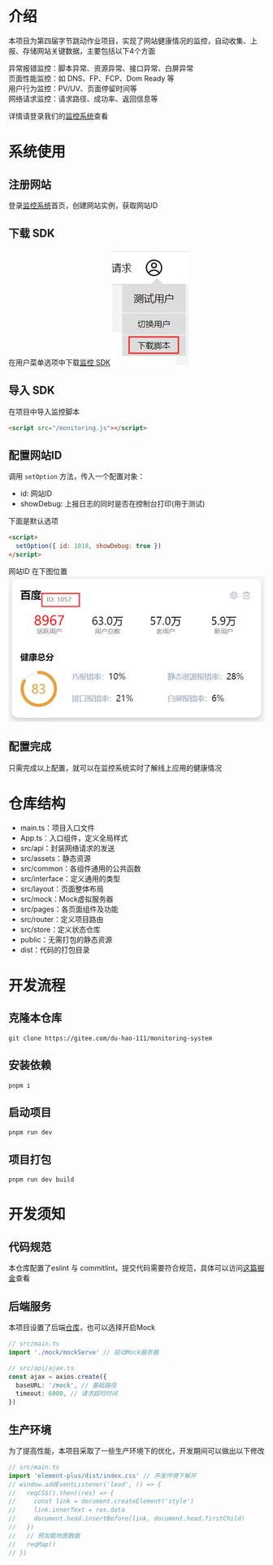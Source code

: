 # 介绍
本项目为第四届字节跳动作业项目，实现了网站健康情况的监控，自动收集、上报、存储网站关键数据，主要包括以下4个方面

异常报错监控：脚本异常、资源异常、接口异常、白屏异常  
页面性能监控：如 DNS、FP、FCP、Dom Ready 等  
用户行为监控：PV/UV、页面停留时间等  
网络请求监控：请求路径、成功率、返回信息等  

详情请登录我们的[监控系统](http://47.100.57.184:9000/)查看

# 系统使用

## 注册网站
登录[监控系统](http://47.100.57.184:9000/)首页，创建网站实例，获取网站ID

## 下载 SDK
在用户菜单选项中下载[监控 SDK](https://gitee.com/du-hao-111/website-monitoring-script)
![](./img/user.png)

## 导入 SDK
在项目中导入监控脚本
```html
<script src="/monitoring.js"></script>
```

## 配置网站ID
调用 `setOption` 方法，传入一个配置对象：
* id: 网站ID 
* showDebug: 上报日志的同时是否在控制台打印(用于测试)

下面是默认选项
```html
<script>
  setOption({ id: 1018, showDebug: true })
</script>
```

网站ID 在下图位置
![](./img/id.png)

## 配置完成
只需完成以上配置，就可以在监控系统实时了解线上应用的健康情况
# 仓库结构
- main.ts：项目入口文件
- App.ts：入口组件，定义全局样式
- src/api：封装网络请求的发送
- src/assets：静态资源
- src/common：各组件通用的公共函数
- src/interface：定义通用的类型
- src/layout：页面整体布局
- src/mock：Mock虚拟服务器
- src/pages：各页面组件及功能
- src/router：定义项目路由
- src/store：定义状态仓库
- public：无需打包的静态资源
- dist：代码的打包目录

# 开发流程
## 克隆本仓库
```shell
git clone https://gitee.com/du-hao-111/monitoring-system
```

## 安装依赖
```shell
pnpm i
```

## 启动项目
```shell
pnpm run dev
```

## 项目打包
```shell
pnpm run dev build
```

# 开发须知
## 代码规范
本仓库配置了eslint 与 commitlint，提交代码需要符合规范，具体可以访问[这篇掘金](https://juejin.cn/post/7091276495972204580)查看

## 后端服务
本项目设置了后端[仓库](https://gitee.com/du-hao-111/monitoring-system-backend)，也可以选择开启Mock

```ts
// src/main.ts
import './mock/mockServe' // 启动Mock服务器
```
```ts
// src/api/ajax.ts
const ajax = axios.create({
  baseURL: '/mock', // 基础路径
  timeout: 6000, // 请求超时时间
})
```

## 生产环境
为了提高性能，本项目采取了一些生产环境下的优化，开发期间可以做出以下修改

```ts
// src/main.ts
import 'element-plus/dist/index.css' // 开发环境下解开
// window.addEventListener('load', () => {
//   reqCSS().then((res) => {
//     const link = document.createElement('style')
//     link.innerText = res.data
//     document.head.insertBefore(link, document.head.firstChild)
//   })
//   // 预加载地图数据
//   reqMap()
// })
```